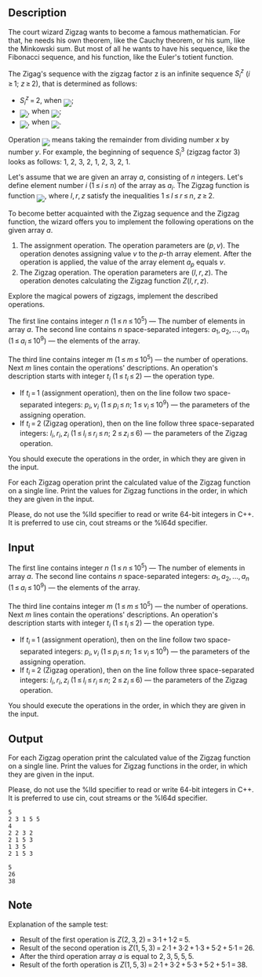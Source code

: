 ## Description

<div><p>The court wizard Zigzag wants to become a famous mathematician. For that, he needs his own theorem, like the Cauchy theorem, or his sum, like the Minkowski sum. But most of all he wants to have his sequence, like the Fibonacci sequence, and his function, like the Euler's totient function.</p><p>The Zigag's sequence with the zigzag factor z is an infinite sequence <span class="tex-span"><i>S</i><sub class="lower-index"><i>i</i></sub><sup class="upper-index"><i>z</i></sup></span> <span class="tex-span">(<i>i</i> ≥ 1;&nbsp;<i>z</i> ≥ 2)</span>, that is determined as follows:</p><ul> <li> <span class="tex-span"><i>S</i><sub class="lower-index"><i>i</i></sub><sup class="upper-index"><i>z</i></sup> = 2</span>, when <img align="middle" class="tex-formula" src="file://IN6WL5LG.png" style="max-width: 100.0%;max-height: 100.0%;">; </li><li> <img align="middle" class="tex-formula" src="file://lQnb7KOk.png" style="max-width: 100.0%;max-height: 100.0%;">, when <img align="middle" class="tex-formula" src="file://ZYyDf09N.png" style="max-width: 100.0%;max-height: 100.0%;">; </li><li> <img align="middle" class="tex-formula" src="file://KXmQvwKt.png" style="max-width: 100.0%;max-height: 100.0%;">, when <img align="middle" class="tex-formula" src="file://0qqApaVA.png" style="max-width: 100.0%;max-height: 100.0%;">. </li></ul><p>Operation <img align="middle" class="tex-formula" src="file://E195JYu9.png" style="max-width: 100.0%;max-height: 100.0%;"> means taking the remainder from dividing number <span class="tex-span"><i>x</i></span> by number <span class="tex-span"><i>y</i></span>. For example, the beginning of sequence <span class="tex-span"><i>S</i><sub class="lower-index"><i>i</i></sub><sup class="upper-index">3</sup></span> (zigzag factor 3) looks as follows: 1, 2, 3, 2, 1, 2, 3, 2, 1.</p><p>Let's assume that we are given an array <span class="tex-span"><i>a</i></span>, consisting of <span class="tex-span"><i>n</i></span> integers. Let's define element number <span class="tex-span"><i>i</i></span> <span class="tex-span">(1 ≤ <i>i</i> ≤ <i>n</i>)</span> of the array as <span class="tex-span"><i>a</i><sub class="lower-index"><i>i</i></sub></span>. The Zigzag function is function <img align="middle" class="tex-formula" src="file://vO0jg3am.png" style="max-width: 100.0%;max-height: 100.0%;">, where <span class="tex-span"><i>l</i>, <i>r</i>, <i>z</i></span> satisfy the inequalities <span class="tex-span">1 ≤ <i>l</i> ≤ <i>r</i> ≤ <i>n</i></span>, <span class="tex-span"><i>z</i> ≥ 2</span>.</p><p>To become better acquainted with the Zigzag sequence and the Zigzag function, the wizard offers you to implement the following operations on the given array <span class="tex-span"><i>a</i></span>.</p><ol> <li> The assignment operation. The operation parameters are <span class="tex-span">(<i>p</i>, <i>v</i>)</span>. The operation denotes assigning value <span class="tex-span"><i>v</i></span> to the <span class="tex-span"><i>p</i></span>-th array element. After the operation is applied, the value of the array element <span class="tex-span"><i>a</i><sub class="lower-index"><i>p</i></sub></span> equals <span class="tex-span"><i>v</i></span>. </li><li> The Zigzag operation. The operation parameters are <span class="tex-span">(<i>l</i>, <i>r</i>, <i>z</i>)</span>. The operation denotes calculating the Zigzag function <span class="tex-span"><i>Z</i>(<i>l</i>, <i>r</i>, <i>z</i>)</span>. </li></ol><p>Explore the magical powers of zigzags, implement the described operations.</p></div><div class="input-specification"><p>The first line contains integer <span class="tex-span"><i>n</i></span> <span class="tex-span">(1 ≤ <i>n</i> ≤ 10<sup class="upper-index">5</sup>)</span> — The number of elements in array <span class="tex-span"><i>a</i></span>. The second line contains <span class="tex-span"><i>n</i></span> space-separated integers: <span class="tex-span"><i>a</i><sub class="lower-index">1</sub>, <i>a</i><sub class="lower-index">2</sub>, ..., <i>a</i><sub class="lower-index"><i>n</i></sub></span> <span class="tex-span">(1 ≤ <i>a</i><sub class="lower-index"><i>i</i></sub> ≤ 10<sup class="upper-index">9</sup>)</span> — the elements of the array. </p><p>The third line contains integer <span class="tex-span"><i>m</i></span> <span class="tex-span">(1 ≤ <i>m</i> ≤ 10<sup class="upper-index">5</sup>)</span> — the number of operations. Next <span class="tex-span"><i>m</i></span> lines contain the operations' descriptions. An operation's description starts with integer <span class="tex-span"><i>t</i><sub class="lower-index"><i>i</i></sub></span> <span class="tex-span">(1 ≤ <i>t</i><sub class="lower-index"><i>i</i></sub> ≤ 2)</span> — the operation type. </p><ul> <li> If <span class="tex-span"><i>t</i><sub class="lower-index"><i>i</i></sub> = 1</span> (assignment operation), then on the line follow two space-separated integers: <span class="tex-span"><i>p</i><sub class="lower-index"><i>i</i></sub>, <i>v</i><sub class="lower-index"><i>i</i></sub></span> <span class="tex-span">(1 ≤ <i>p</i><sub class="lower-index"><i>i</i></sub> ≤ <i>n</i>;&nbsp;1 ≤ <i>v</i><sub class="lower-index"><i>i</i></sub> ≤ 10<sup class="upper-index">9</sup>)</span> — the parameters of the assigning operation. </li><li> If <span class="tex-span"><i>t</i><sub class="lower-index"><i>i</i></sub> = 2</span> (Zigzag operation), then on the line follow three space-separated integers: <span class="tex-span"><i>l</i><sub class="lower-index"><i>i</i></sub>, <i>r</i><sub class="lower-index"><i>i</i></sub>, <i>z</i><sub class="lower-index"><i>i</i></sub></span> <span class="tex-span">(1 ≤ <i>l</i><sub class="lower-index"><i>i</i></sub> ≤ <i>r</i><sub class="lower-index"><i>i</i></sub> ≤ <i>n</i>;&nbsp;2 ≤ <i>z</i><sub class="lower-index"><i>i</i></sub> ≤ 6)</span> — the parameters of the Zigzag operation. </li></ul><p>You should execute the operations in the order, in which they are given in the input.</p></div><div class="output-specification"><p>For each Zigzag operation print the calculated value of the Zigzag function on a single line. Print the values for Zigzag functions in the order, in which they are given in the input.</p><p>Please, do not use the <span class="tex-font-style-tt">%lld</span> specifier to read or write 64-bit integers in С++. It is preferred to use <span class="tex-font-style-tt">cin</span>, <span class="tex-font-style-tt">cout</span> streams or the <span class="tex-font-style-tt">%I64d</span> specifier.</p></div>

## Input

<p>The first line contains integer <span class="tex-span"><i>n</i></span> <span class="tex-span">(1 ≤ <i>n</i> ≤ 10<sup class="upper-index">5</sup>)</span> — The number of elements in array <span class="tex-span"><i>a</i></span>. The second line contains <span class="tex-span"><i>n</i></span> space-separated integers: <span class="tex-span"><i>a</i><sub class="lower-index">1</sub>, <i>a</i><sub class="lower-index">2</sub>, ..., <i>a</i><sub class="lower-index"><i>n</i></sub></span> <span class="tex-span">(1 ≤ <i>a</i><sub class="lower-index"><i>i</i></sub> ≤ 10<sup class="upper-index">9</sup>)</span> — the elements of the array. </p><p>The third line contains integer <span class="tex-span"><i>m</i></span> <span class="tex-span">(1 ≤ <i>m</i> ≤ 10<sup class="upper-index">5</sup>)</span> — the number of operations. Next <span class="tex-span"><i>m</i></span> lines contain the operations' descriptions. An operation's description starts with integer <span class="tex-span"><i>t</i><sub class="lower-index"><i>i</i></sub></span> <span class="tex-span">(1 ≤ <i>t</i><sub class="lower-index"><i>i</i></sub> ≤ 2)</span> — the operation type. </p><ul> <li> If <span class="tex-span"><i>t</i><sub class="lower-index"><i>i</i></sub> = 1</span> (assignment operation), then on the line follow two space-separated integers: <span class="tex-span"><i>p</i><sub class="lower-index"><i>i</i></sub>, <i>v</i><sub class="lower-index"><i>i</i></sub></span> <span class="tex-span">(1 ≤ <i>p</i><sub class="lower-index"><i>i</i></sub> ≤ <i>n</i>;&nbsp;1 ≤ <i>v</i><sub class="lower-index"><i>i</i></sub> ≤ 10<sup class="upper-index">9</sup>)</span> — the parameters of the assigning operation. </li><li> If <span class="tex-span"><i>t</i><sub class="lower-index"><i>i</i></sub> = 2</span> (Zigzag operation), then on the line follow three space-separated integers: <span class="tex-span"><i>l</i><sub class="lower-index"><i>i</i></sub>, <i>r</i><sub class="lower-index"><i>i</i></sub>, <i>z</i><sub class="lower-index"><i>i</i></sub></span> <span class="tex-span">(1 ≤ <i>l</i><sub class="lower-index"><i>i</i></sub> ≤ <i>r</i><sub class="lower-index"><i>i</i></sub> ≤ <i>n</i>;&nbsp;2 ≤ <i>z</i><sub class="lower-index"><i>i</i></sub> ≤ 6)</span> — the parameters of the Zigzag operation. </li></ul><p>You should execute the operations in the order, in which they are given in the input.</p>

## Output

<p>For each Zigzag operation print the calculated value of the Zigzag function on a single line. Print the values for Zigzag functions in the order, in which they are given in the input.</p><p>Please, do not use the <span class="tex-font-style-tt">%lld</span> specifier to read or write 64-bit integers in С++. It is preferred to use <span class="tex-font-style-tt">cin</span>, <span class="tex-font-style-tt">cout</span> streams or the <span class="tex-font-style-tt">%I64d</span> specifier.</p>





```input1
5
2 3 1 5 5
4
2 2 3 2
2 1 5 3
1 3 5
2 1 5 3

```




```output1
5
26
38

```



## Note

<p>Explanation of the sample test: </p><ul> <li> Result of the first operation is <span class="tex-span"><i>Z</i>(2, 3, 2) = 3·1 + 1·2 = 5</span>. </li><li> Result of the second operation is <span class="tex-span"><i>Z</i>(1, 5, 3) = 2·1 + 3·2 + 1·3 + 5·2 + 5·1 = 26</span>. </li><li> After the third operation array <span class="tex-span"><i>a</i></span> is equal to <span class="tex-span">2, 3, 5, 5, 5</span>. </li><li> Result of the forth operation is <span class="tex-span"><i>Z</i>(1, 5, 3) = 2·1 + 3·2 + 5·3 + 5·2 + 5·1 = 38</span>. </li></ul>
